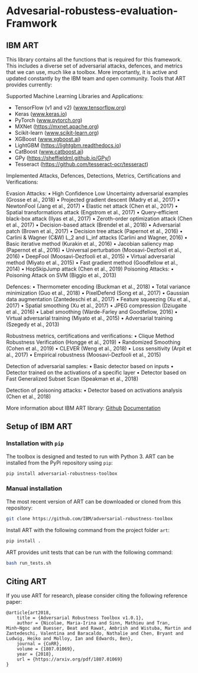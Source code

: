 # Advesarial-robustess-evaluation-Framwork


## IBM ART
This library contains all the functions that is required for this framework. This includes a diverse set of adversarial attacks, defences, and metrics that we can use, much like a toolbox. More importantly, it is active and updated constantly by the IBM team and open community. Tools that ART provides currently:

Supported Machine Learning Libraries and Applications:
- TensorFlow (v1 and v2) (www.tensorflow.org)
- Keras (www.keras.io)
- PyTorch (www.pytorch.org)
- MXNet (https://mxnet.apache.org)
- Scikit-learn (www.scikit-learn.org)
- XGBoost (www.xgboost.ai)
- LightGBM (https://lightgbm.readthedocs.io)
- CatBoost (www.catboost.ai)
- GPy (https://sheffieldml.github.io/GPy/)
- Tesseract (https://github.com/tesseract-ocr/tesseract)


Implemented Attacks, Defences, Detections, Metrics, Certifications and Verifications:

Evasion Attacks:
•	High Confidence Low Uncertainty adversarial examples (Grosse et al., 2018)
•	Projected gradient descent (Madry et al., 2017)
•	NewtonFool (Jang et al., 2017)
•	Elastic net attack (Chen et al., 2017)
•	Spatial transformations attack (Engstrom et al., 2017)
•	Query-efficient black-box attack (Ilyas et al., 2017)
•	Zeroth-order optimization attack (Chen et al., 2017)
•	Decision-based attack (Brendel et al., 2018)
•	Adversarial patch (Brown et al., 2017)
•	Decision tree attack (Papernot et al., 2016)
•	Carlini & Wagner (C&W) L_2 and L_inf attacks (Carlini and Wagner, 2016)
•	Basic iterative method (Kurakin et al., 2016)
•	Jacobian saliency map (Papernot et al., 2016)
•	Universal perturbation (Moosavi-Dezfooli et al., 2016)
•	DeepFool (Moosavi-Dezfooli et al., 2015)
•	Virtual adversarial method (Miyato et al., 2015)
•	Fast gradient method (Goodfellow et al., 2014)
•	HopSkipJump attack (Chen et al., 2019)
       Poisoning Attacks:
•	Poisoning Attack on SVM (Biggio et al., 2013)

Defences:
•	Thermometer encoding (Buckman et al., 2018)
•	Total variance minimization (Guo et al., 2018)
•	PixelDefend (Song et al., 2017)
•	Gaussian data augmentation (Zantedeschi et al., 2017)
•	Feature squeezing (Xu et al., 2017)
•	Spatial smoothing (Xu et al., 2017)
•	JPEG compression (Dziugaite et al., 2016)
•	Label smoothing (Warde-Farley and Goodfellow, 2016)
•	Virtual adversarial training (Miyato et al., 2015)
•	Adversarial training (Szegedy et al., 2013)

Robustness metrics, certifications and verifications:
•	Clique Method Robustness Verification (Hongge et al., 2019)
•	Randomized Smoothing (Cohen et al., 2019)
•	CLEVER (Weng et al., 2018)
•	Loss sensitivity (Arpit et al., 2017)
•	Empirical robustness (Moosavi-Dezfooli et al., 2015)

Detection of adversarial samples:
•	Basic detector based on inputs
•	Detector trained on the activations of a specific layer
•	Detector based on Fast Generalized Subset Scan (Speakman et al., 2018)

Detection of poisoning attacks:
•	Detector based on activations analysis (Chen et al., 2018)


More information about IBM ART library:
[Github](https://github.com/IBM/adversarial-robustness-toolbox)
[Documentation](https://adversarial-robustness-toolbox.readthedocs.io/en/latest/index.html)

## Setup of IBM ART

### Installation with `pip`

The toolbox is designed and tested to run with Python 3. 
ART can be installed from the PyPi repository using `pip`:

```bash
pip install adversarial-robustness-toolbox
```

### Manual installation

The most recent version of ART can be downloaded or cloned from this repository:

```bash
git clone https://github.com/IBM/adversarial-robustness-toolbox
```

Install ART with the following command from the project folder `art`:
```bash
pip install .
```

ART provides unit tests that can be run with the following command:

```bash
bash run_tests.sh
```
## Citing ART

If you use ART for research, please consider citing the following reference paper:
```
@article{art2018,
    title = {Adversarial Robustness Toolbox v1.0.1},
    author = {Nicolae, Maria-Irina and Sinn, Mathieu and Tran, Minh~Ngoc and Buesser, Beat and Rawat, Ambrish and Wistuba, Martin and Zantedeschi, Valentina and Baracaldo, Nathalie and Chen, Bryant and Ludwig, Heiko and Molloy, Ian and Edwards, Ben},
    journal = {CoRR},
    volume = {1807.01069},
    year = {2018},
    url = {https://arxiv.org/pdf/1807.01069}
}
```
